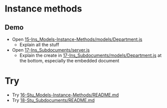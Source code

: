 # Instance methods

## Demo

- Open [15-Ins_Models-Instance-Methods/models/Department.js](../../01-Activities/15-Ins_Models-Instance-Methods/models/Department.js)
  - Explain all the stuff
- Open [17-Ins_Subdocuments/server.js](../../01-Activities/17-Ins_Subdocuments/server.js)
  - Explain the create in [17-Ins_Subdocuments/models/Department.js](../../01-Activities/17-Ins_Subdocuments/models/Department.js) at the bottom, especially the embedded document

# Try

- Try [16-Stu_Models-Instance-Methods/README.md](../../01-Activities/16-Stu_Models-Instance-Methods/README.md)
- Try [18-Stu_Subdocuments/README.md](../../01-Activities/18-Stu_Subdocuments/README.md)
